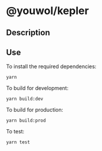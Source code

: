 # @youwol/kepler


## Description


## Use 
To install the required dependencies:
```shell
yarn 
```
To build for development:
```shell
yarn build:dev
```
To build for production:
```shell
yarn build:prod
```

To test:
```shell
yarn test
```


